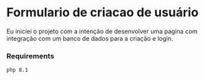 # Formulario de criacao de usuário

Eu iniciei o projeto com a intenção de desenvolver uma pagina com integração com um banco de dados para a criação e login.

### Requirements

    php 8.1

